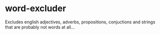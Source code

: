 # word-excluder
Excludes english adjectives, adverbs, propositions, conjuctions and strings that are probably not words at all...
